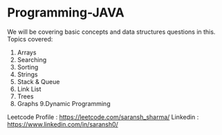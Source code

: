 # Programming-JAVA

We will be covering basic concepts and data structures questions in this.
Topics covered:
1. Arrays
2. Searching
3. Sorting
4. Strings
5. Stack & Queue
6. Link List
7. Trees
8. Graphs
9.Dynamic Programming

Leetcode Profile : https://leetcode.com/saransh_sharma/
Linkedin : https://www.linkedin.com/in/saransh0/
